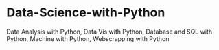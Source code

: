 # Data-Science-with-Python
Data Analysis with Python,
Data Vis with Python,
Database and SQL with Python,
Machine with Python,
Webscrapping with Python
